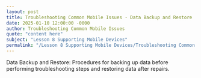 ```yaml
---
layout: post
title: Troubleshooting Common Mobile Issues - Data Backup and Restore
date: 2025-01-10 12:00:00 -0000
author: Troubleshooting Common Mobile Issues
quote: "content here"
subject: "Lesson 8 Supporting Mobile Devices"
permalink: "/Lesson 8 Supporting Mobile Devices/Troubleshooting Common Mobile Issues/Troubleshooting Common Mobile Issues - Data Backup and Restore"
---
```


Data Backup and Restore: Procedures for backing up data before performing troubleshooting steps and restoring data after repairs.
